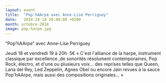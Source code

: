 ```yaml
---
layout: event
title:  "Pop'hAArpe avec Anne-Lise Perriguey"
date:   2018-10-18 20:00:00 +0200
month: octobre-2018
image: pop-harpe.jpg
---
```





 “Pop’hAArpe”</b> avec Anne-Lise Perriguey

 Jeudi 18 et vendredi 19 à 20h  5€
« C'est l'alliance de la harpe, instrument classique par excellence ,de sonorités résolument contemporaines, Pop Rock, électro, et d'une ou plusieurs voix... des reprises telles que Queen, Lana del Rey, Led Zeppelin, Agnes Obel ou encore Jain revues à la sauce Pop'hAArpe, mais aussi des compositions originales... « 